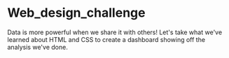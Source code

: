 # Web_design_challenge
Data is more powerful when we share it with others! Let's take what we've learned about HTML and CSS to create a dashboard showing off the analysis we've done.
